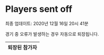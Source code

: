 # Players sent off
최종 업데이트: 2020년 12월 16일 20시 41분


경기 중 오류가 발생하는 경우 자동으로 퇴장됩니다.


| 퇴장된 참가자 |
|:---:|